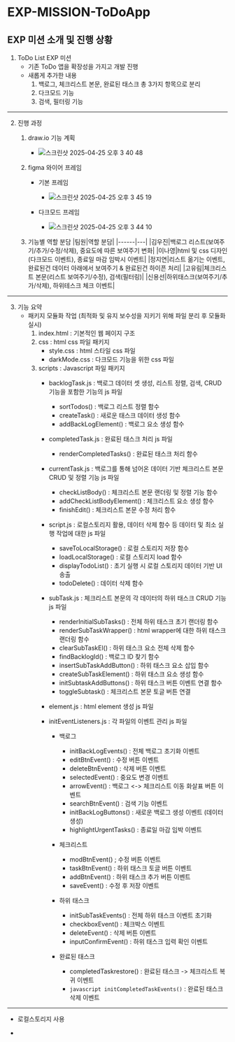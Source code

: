 # EXP-MISSION-ToDoApp

## EXP 미션 소개 및 진행 상황
1. ToDo List EXP 미션
   - 기존 ToDo 앱을 확장성을 가지고 개발 진행
   - 새롭게 추가한 내용
     1) 백로그, 체크리스트 본문, 완료된 태스크 총 3가지 항목으로 분리
     2) 다크모드 기능
     3) 검색, 필터링 기능
---
2. 진행 과정
   1) draw.io 기능 계획
      - ![스크린샷 2025-04-25 오후 3 40 48](https://github.com/user-attachments/assets/d7b838d5-3345-4af3-b09a-b55287844f4a)
   2) figma 와이어 프레임
      - 기본 프레임
         - ![스크린샷 2025-04-25 오후 3 45 19](https://github.com/user-attachments/assets/6be56e41-bb3e-470c-8906-3e4d26ba3687)

      - 다크모드 프레임
         - ![스크린샷 2025-04-25 오후 3 44 10](https://github.com/user-attachments/assets/3fadfb7f-8c18-4088-8f1a-f068be1ccae8)

   3) 기능별 역할 분담
      |팀원|역할 분담|
      |------|---|
      |김우진|백로그 리스트(보여주기/추가/수정/삭제), 중요도에 따른 보여주기 변화|
      |이나영|html 및 css 디자인(다크모드 이벤트), 종료일 마감 임박시 이벤트|
      |정지연|리스트 옮기는 이벤트, 완료된건 데이터 아래에서 보여주기 & 완료된건 하이픈 처리|
      |고유림|체크리스트 본문(리스트 보여주기/수정), 검색(필터링)|
      |신용선|하위태스크(보여주기/추가/삭제), 하위테스크 체크 이벤트|
---
3. 기능 요약
    - 패키지 모듈화 작업 (최적화 및 유지 보수성을 지키기 위해 파일 분리 후 모듈화 실시)
         1. index.html : 기본적인 웹 페이지 구조
         2. css : html css 파일 패키지
            - style.css : html 스타일 css 파일
            - darkMode.css : 다크모드 기능을 위한 css 파일
         3. scripts : Javascript 파일 패키지
            - backlogTask.js : 백로그 데이터 셋 생성, 리스트 정렬, 검색, CRUD 기능을 포함한 기능의 js 파일
               - sortTodos() : 백로그 리스트 정렬 함수
               - createTask() : 새로운 태스크 데이터 생성 함수
               - addBackLogElement() : 백로그 요소 생성 함수

            - completedTask.js : 완료된 태스크 처리 js 파일
               - renderCompletedTasks() : 완료된 태스크 처리 함수

            - currentTask.js : 백로그를 통해 넘어온 데이터 기반 체크리스트 본문 CRUD 및 정렬 기능 js 파일
               - checkListBody() : 체크리스트 본문 랜더링 및 정렬 기능 함수
               - addCheckListBodyElement() : 체크리스트 요소 생성 함수
               - finishEdit() : 체크리스트 본문 수정 처리 함수
                  
            - script.js : 로컬스토리지 활용, 데이터 삭제 함수 등 데이터 및 최소 실행 작업에 대한 js 파일
               - saveToLocalStorage() : 로컬 스토리지 저장 함수
               - loadLocalStorage() : 로컬 스토리지 load 함수
               - displayTodoList() : 초기 실행 시 로컬 스토리지 데이터 기반 UI 송출
               - todoDelete() : 데이터 삭제 함수
                  
            - subTask.js : 체크리스트 본문의 각 데이터의 하위 태스크 CRUD 기능 js 파일
               - renderInitialSubTasks() : 전체 하위 태스크 초기 랜더링 함수
               - renderSubTaskWrapper() : html wrapper에 대한 하위 태스크 랜더링 함수
               - clearSubTaskEl() : 하위 태스크 요소 전체 삭제 함수
               - findBacklogId() : 백로그 ID 찾기 함수
               - insertSubTaskAddButton() : 하위 태스크 요소 삽입 함수
               - createSubTaskElement() : 하위 태스크 요소 생성 함수
               - initSubtaskAddButtons() : 하위 태스크 버튼 이벤트 연결 함수
               - toggleSubtask() : 체크리스트 본문 토글 버튼 연결

            - element.js : html element 생성 js 파일
            - initEventListeners.js : 각 파일의 이벤트 관리 js 파일 
               - 백로그 
                  - initBackLogEvents() : 전체 백로그 초기화 이벤트
                  - editBtnEvent() : 수정 버튼 이벤트
                  - deleteBtnEvent() : 삭제 버튼 이벤트
                  - selectedEvent() : 중요도 변경 이벤트
                  - arrowEvent() : 백로그 <-> 체크리스트 이동 화살표 버튼 이벤트
                  - searchBtnEvent() : 검색 기능 이벤트
                  - initBackLogButtons() : 새로운 백로그 생성 이벤트 (데이터 생성)
                  - highlightUrgentTasks() : 종료일 마감 임박 이벤트
                    
               - 체크리스트
                  - modBtnEvent() ; 수정 버튼 이벤트
                  - taskBtnEvent() : 하위 태스크 토글 버튼 이벤트
                  - addBtnEvent() : 하위 태스크 추가 버튼 이벤트
                  - saveEvent() : 수정 후 저장 이벤트

              - 하위 태스크
                 - initSubTaskEvents() : 전체 하위 태스크 이벤트 초기화
                 - checkboxEvent() : 체크박스 이벤트
                 - deleteEvent() : 삭제 버튼 이벤트
                 - inputConfirmEvent() : 하위 태스크 입력 확인 이벤트
             
              - 완료된 태스크
                 - completedTaskrestore() : 완료된 태스크 -> 체크리스트 복귀 이벤트
                 - ```javascript initCompletedTaskEvents()``` : 완료된 태스크 삭제 이벤트

---
   - 로컬스토리지 사용
   - ```javascript



      
   



